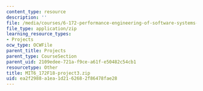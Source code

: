```yaml
---
content_type: resource
description: ''
file: /media/courses/6-172-performance-engineering-of-software-systems-fall-2018/ea2f2988a1ea1d2162682f86478fae28_MIT6_172F18-project3.zip
file_type: application/zip
learning_resource_types:
- Projects
ocw_type: OCWFile
parent_title: Projects
parent_type: CourseSection
parent_uid: 2109edee-721a-f9ce-a61f-e50482c54cb1
resourcetype: Other
title: MIT6_172F18-project3.zip
uid: ea2f2988-a1ea-1d21-6268-2f86478fae28
---
```

